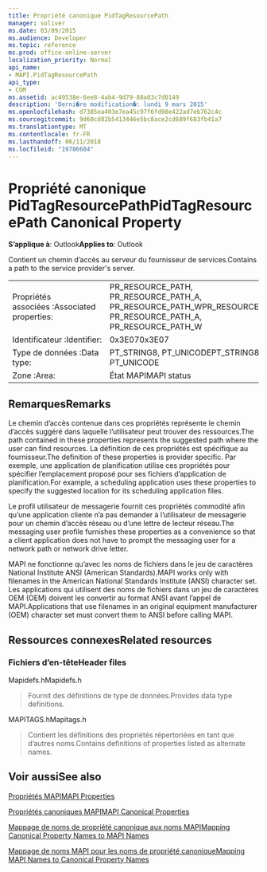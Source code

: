 ```yaml
---
title: Propriété canonique PidTagResourcePath
manager: soliver
ms.date: 03/09/2015
ms.audience: Developer
ms.topic: reference
ms.prod: office-online-server
localization_priority: Normal
api_name:
- MAPI.PidTagResourcePath
api_type:
- COM
ms.assetid: ac49538e-6ee8-4ab4-9d79-88a83c7d0149
description: 'Derni�re modification�: lundi 9 mars 2015'
ms.openlocfilehash: d7385ea403e7ea45c97f6fd98e422ad7eb762c4c
ms.sourcegitcommit: 9d60cd82b5413446e5bc8ace2cd689f683fb41a7
ms.translationtype: MT
ms.contentlocale: fr-FR
ms.lasthandoff: 06/11/2018
ms.locfileid: "19786604"
---
```

# <a name="pidtagresourcepath-canonical-property"></a><span data-ttu-id="3088b-103">Propriété canonique PidTagResourcePath</span><span class="sxs-lookup"><span data-stu-id="3088b-103">PidTagResourcePath Canonical Property</span></span>

  
  
<span data-ttu-id="3088b-104">**S’applique à**: Outlook</span><span class="sxs-lookup"><span data-stu-id="3088b-104">**Applies to**: Outlook</span></span> 
  
<span data-ttu-id="3088b-105">Contient un chemin d’accès au serveur du fournisseur de services.</span><span class="sxs-lookup"><span data-stu-id="3088b-105">Contains a path to the service provider's server.</span></span>
  
|||
|:-----|:-----|
|<span data-ttu-id="3088b-106">Propriétés associées :</span><span class="sxs-lookup"><span data-stu-id="3088b-106">Associated properties:</span></span>  <br/> |<span data-ttu-id="3088b-107">PR_RESOURCE_PATH, PR_RESOURCE_PATH_A, PR_RESOURCE_PATH_W</span><span class="sxs-lookup"><span data-stu-id="3088b-107">PR_RESOURCE_PATH, PR_RESOURCE_PATH_A, PR_RESOURCE_PATH_W</span></span>  <br/> |
|<span data-ttu-id="3088b-108">Identificateur :</span><span class="sxs-lookup"><span data-stu-id="3088b-108">Identifier:</span></span>  <br/> |<span data-ttu-id="3088b-109">0x3E07</span><span class="sxs-lookup"><span data-stu-id="3088b-109">0x3E07</span></span>  <br/> |
|<span data-ttu-id="3088b-110">Type de données :</span><span class="sxs-lookup"><span data-stu-id="3088b-110">Data type:</span></span>  <br/> |<span data-ttu-id="3088b-111">PT_STRING8, PT_UNICODE</span><span class="sxs-lookup"><span data-stu-id="3088b-111">PT_STRING8, PT_UNICODE</span></span>  <br/> |
|<span data-ttu-id="3088b-112">Zone :</span><span class="sxs-lookup"><span data-stu-id="3088b-112">Area:</span></span>  <br/> |<span data-ttu-id="3088b-113">État MAPI</span><span class="sxs-lookup"><span data-stu-id="3088b-113">MAPI status</span></span>  <br/> |
   
## <a name="remarks"></a><span data-ttu-id="3088b-114">Remarques</span><span class="sxs-lookup"><span data-stu-id="3088b-114">Remarks</span></span>

<span data-ttu-id="3088b-115">Le chemin d’accès contenue dans ces propriétés représente le chemin d’accès suggéré dans laquelle l’utilisateur peut trouver des ressources.</span><span class="sxs-lookup"><span data-stu-id="3088b-115">The path contained in these properties represents the suggested path where the user can find resources.</span></span> <span data-ttu-id="3088b-116">La définition de ces propriétés est spécifique au fournisseur.</span><span class="sxs-lookup"><span data-stu-id="3088b-116">The definition of these properties is provider specific.</span></span> <span data-ttu-id="3088b-117">Par exemple, une application de planification utilise ces propriétés pour spécifier l’emplacement proposé pour ses fichiers d’application de planification.</span><span class="sxs-lookup"><span data-stu-id="3088b-117">For example, a scheduling application uses these properties to specify the suggested location for its scheduling application files.</span></span>
  
<span data-ttu-id="3088b-118">Le profil utilisateur de messagerie fournit ces propriétés commodité afin qu’une application cliente n’a pas demander à l’utilisateur de messagerie pour un chemin d’accès réseau ou d’une lettre de lecteur réseau.</span><span class="sxs-lookup"><span data-stu-id="3088b-118">The messaging user profile furnishes these properties as a convenience so that a client application does not have to prompt the messaging user for a network path or network drive letter.</span></span>
  
<span data-ttu-id="3088b-119">MAPI ne fonctionne qu’avec les noms de fichiers dans le jeu de caractères National Institute ANSI (American Standards).</span><span class="sxs-lookup"><span data-stu-id="3088b-119">MAPI works only with filenames in the American National Standards Institute (ANSI) character set.</span></span> <span data-ttu-id="3088b-120">Les applications qui utilisent des noms de fichiers dans un jeu de caractères OEM (OEM) doivent les convertir au format ANSI avant l’appel de MAPI.</span><span class="sxs-lookup"><span data-stu-id="3088b-120">Applications that use filenames in an original equipment manufacturer (OEM) character set must convert them to ANSI before calling MAPI.</span></span>
  
## <a name="related-resources"></a><span data-ttu-id="3088b-121">Ressources connexes</span><span class="sxs-lookup"><span data-stu-id="3088b-121">Related resources</span></span>

### <a name="header-files"></a><span data-ttu-id="3088b-122">Fichiers d’en-tête</span><span class="sxs-lookup"><span data-stu-id="3088b-122">Header files</span></span>

<span data-ttu-id="3088b-123">Mapidefs.h</span><span class="sxs-lookup"><span data-stu-id="3088b-123">Mapidefs.h</span></span>
  
> <span data-ttu-id="3088b-124">Fournit des définitions de type de données.</span><span class="sxs-lookup"><span data-stu-id="3088b-124">Provides data type definitions.</span></span>
    
<span data-ttu-id="3088b-125">MAPITAGS.h</span><span class="sxs-lookup"><span data-stu-id="3088b-125">Mapitags.h</span></span>
  
> <span data-ttu-id="3088b-126">Contient les définitions des propriétés répertoriées en tant que d’autres noms.</span><span class="sxs-lookup"><span data-stu-id="3088b-126">Contains definitions of properties listed as alternate names.</span></span>
    
## <a name="see-also"></a><span data-ttu-id="3088b-127">Voir aussi</span><span class="sxs-lookup"><span data-stu-id="3088b-127">See also</span></span>



[<span data-ttu-id="3088b-128">Propriétés MAPI</span><span class="sxs-lookup"><span data-stu-id="3088b-128">MAPI Properties</span></span>](mapi-properties.md)
  
[<span data-ttu-id="3088b-129">Propriétés canoniques MAPI</span><span class="sxs-lookup"><span data-stu-id="3088b-129">MAPI Canonical Properties</span></span>](mapi-canonical-properties.md)
  
[<span data-ttu-id="3088b-130">Mappage de noms de propriété canonique aux noms MAPI</span><span class="sxs-lookup"><span data-stu-id="3088b-130">Mapping Canonical Property Names to MAPI Names</span></span>](mapping-canonical-property-names-to-mapi-names.md)
  
[<span data-ttu-id="3088b-131">Mappage de noms MAPI pour les noms de propriété canonique</span><span class="sxs-lookup"><span data-stu-id="3088b-131">Mapping MAPI Names to Canonical Property Names</span></span>](mapping-mapi-names-to-canonical-property-names.md)

